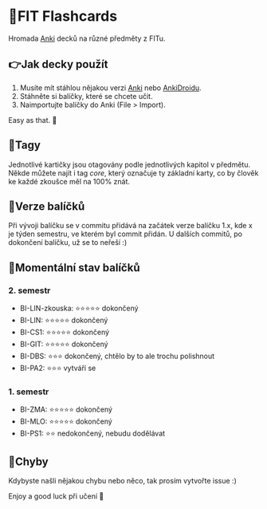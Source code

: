 # :blue_book:FIT Flashcards

Hromada [Anki](https://apps.ankiweb.net/) decků na různé předměty z FITu.

## :point_right:Jak decky použít

1) Musíte mít stáhlou nějakou verzi [Anki](https://apps.ankiweb.net/) nebo [AnkiDroidu](https://play.google.com/store/apps/details?id=com.ichi2.anki&hl=cs&gl=US).
2) Stáhněte si balíčky, které se chcete učit.
3) Naimportujte balíčky do Anki (File > Import).

Easy as that. :beers:

## :bookmark_tabs:Tagy

Jednotlivé kartičky jsou otagovány podle jednotlivých kapitol v předmětu. Někde můžete najít i tag _core_, který označuje ty základní karty, co by člověk ke každé zkoušce měl na 100% znát.

## :wrench:Verze balíčků
Při vývoji balíčku se v commitu přidává na začátek verze balíčku 1.x, kde x je týden semestru, ve kterém byl commit přidán. U dalších commitů, po dokončení balíčku, už se to neřeší :)

## :page_with_curl:Momentální stav balíčků

### 2. semestr

- BI-LIN-zkouska: :star::star::star::star::star: dokončený
- BI-LIN: :star::star::star::star::star: dokončený
- BI-CS1: :star::star::star::star::star: dokončený
- BI-GIT: :star::star::star::star::star: dokončený
- BI-DBS: :star::star::star: dokončený, chtělo by to ale trochu polishnout
- BI-PA2: :star::star::star: vytváří se

### 1. semestr
- BI-ZMA: :star::star::star::star::star: dokončený 
- BI-MLO: :star::star::star::star::star: dokončený
- BI-PS1: :star::star: nedokončený, nebudu dodělávat 

## :raising_hand:Chyby

Kdybyste našli nějakou chybu nebo něco, tak prosím vytvořte issue :)

Enjoy a good luck při učení :punch:
